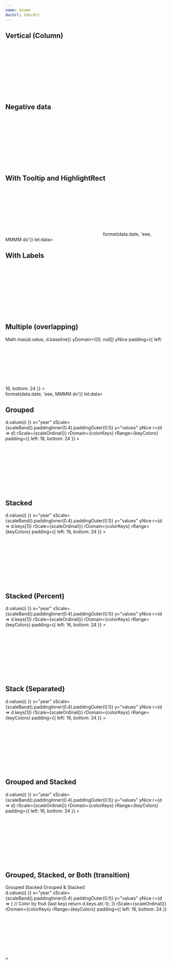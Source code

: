 ```yaml
---
name: $name
docUrl: $docUrl
---
```


<script lang="ts">
	import { cubicInOut } from 'svelte/easing';
	import { scaleBand, scaleOrdinal } from 'd3-scale';
	import { format } from 'date-fns';
	import { extent } from 'd3-array';
	import { stackOffsetExpand } from 'd3-shape';

	import { Field, ToggleGroup, ToggleOption } from 'svelte-ux';
	import { formatDate, PeriodType } from 'svelte-ux/utils/date';
	import { formatNumberAsStyle } from 'svelte-ux/utils/number';

	import Chart, { Svg } from '$lib/components/Chart.svelte';
	import AxisX from '$lib/components/AxisX.svelte';
	import AxisY from '$lib/components/AxisY.svelte';
	import Baseline from '$lib/components/Baseline.svelte';
	import Bars from '$lib/components/Bars.svelte';
	import HighlightRect from '$lib/components/HighlightRect.svelte';
	import Labels from '$lib/components/Labels.svelte';
	import Tooltip from '$lib/components/Tooltip.svelte';
	import TooltipContainer from '$lib/components/TooltipContainer.svelte';
	import TooltipItem from '$lib/components/TooltipItem.svelte';

	import Preview from '$lib/docs/Preview.svelte';
	import { createStackData, stackOffsetSeparated } from '$lib/utils/stack';
	import { createDateSeries, longData } from '$lib/utils/genData';

	const data = createDateSeries({ min: 20, max: 100, value: 'integer', keys: ['value', 'baseline'] });
	const negativeData = createDateSeries({ min: -20, max: 50, value: 'integer' });

	const groupedData = createStackData(longData, { xKey: 'year', groupBy: 'fruit' })
	const stackedData = createStackData(longData, { xKey: 'year', stackBy: 'fruit' })
	const groupedStackedData = createStackData(longData, { xKey: 'year', groupBy: 'basket', stackBy: 'fruit' })
	const stackedPercentData = createStackData(longData, { xKey: 'year', stackBy: 'fruit', offset: stackOffsetExpand })
	const stackedSeperatedData = createStackData(longData, { xKey: 'year', stackBy: 'fruit', offset: stackOffsetSeparated })

	const colorKeys = [...new Set(longData.map(x => x.fruit))]
	const keyColors = ['var(--color-blue-500)', 'var(--color-green-500)', 'var(--color-purple-500)', 'var(--color-orange-500)'];

	let transitionChartMode = "group"
	$: transitionChart = transitionChartMode === 'group' ? {
		groupBy: 'fruit',
		stackBy: undefined
	} : transitionChartMode === 'stack' ? {
		groupBy: undefined,
		stackBy: 'fruit'
	} : transitionChartMode === 'groupStack' ? {
		groupBy: 'basket',
		stackBy: 'fruit'
	} : {
		groupBy: undefined,
		stackBy: undefined
	}
	$: transitionData = createStackData(longData, { xKey: 'year', groupBy: transitionChart.groupBy, stackBy: transitionChart.stackBy })
	// $: console.log({ transitionData })
</script>

## Vertical (Column)

<Preview>
	<div class="h-[300px] p-4 border rounded">
		<Chart
			{data}
			x="date"
			xScale={scaleBand().padding(0.4)}
			y="value"
			yDomain={[0, null]}
			yNice
			padding={{ left: 16, bottom: 24 }}
		>
			<Svg>
				<AxisY gridlines />
				<AxisX formatTick={(d) => formatDate(d, PeriodType.Day, 'short')} />
				<Baseline x y />
				<Bars radius={4} strokeWidth={1} />
			</Svg>
		</Chart>
	</div>
</Preview>

<!--
## Horizontal (Bar)

<Preview>
	<div class="h-[300px] p-4 border rounded">
		<Chart
			{data}
			x="value"
			xDomain={[0, null]}
			xNice
			y="date"
			yScale={scaleBand().padding(0.4)}
			padding={{ left: 16, bottom: 24 }}
		>
			<Svg>
				<AxisY gridlines />
				<AxisX formatTick={(d) => formatDate(d, PeriodType.Day, 'short')} />
				<Baseline x y />
				<Bars radius={4} strokeWidth={1} />
			</Svg>
		</Chart>
	</div>
</Preview>
-->

## Negative data

<Preview>
	<div class="h-[300px] p-4 border rounded">
		<Chart
			data={negativeData}
			x="date"
			xScale={scaleBand().padding(0.4)}
			y="value"
			yNice
			padding={{ left: 16, bottom: 24 }}
		>
			<Svg>
				<AxisY gridlines />
				<AxisX formatTick={(d) => formatDate(d, PeriodType.Day, 'short')} />
				<Baseline x y />
				<Bars radius={4} strokeWidth={1} />
			</Svg>
		</Chart>
	</div>
</Preview>

## With Tooltip and HighlightRect

<Preview>
	<div class="h-[300px] p-4 border rounded">
		<Chart
			{data}
			x="date"
			xScale={scaleBand().padding(0.4)}
			y="value"
			yDomain={[0, null]}
			yNice
			padding={{ left: 16, bottom: 24 }}
		>
			<Tooltip>
				<Svg>
					<AxisY gridlines />
					<AxisX formatTick={(d) => formatDate(d, PeriodType.Day, 'short')} />
					<Baseline x y />
					<Bars radius={4} strokeWidth={1} />
					<HighlightRect />
				</Svg>
				<TooltipContainer header={data => format(data.date, 'eee, MMMM do')} let:data>
					<TooltipItem label="value" value={formatNumberAsStyle(data.value, 'integer')} />
				</TooltipContainer>
			</Tooltip>
    	</Chart>
    </div>
</Preview>

## With Labels

<Preview>
	<div class="h-[300px] p-4 border rounded">
		<Chart
			{data}
			x="date"
			xScale={scaleBand().padding(0.4)}
			y="value"
			yDomain={[0, null]}
			yNice
			padding={{ left: 16, bottom: 24 }}
		>
			<Svg>
				<AxisY gridlines />
				<AxisX formatTick={(d) => formatDate(d, PeriodType.Day, 'short')} />
				<Baseline x y />
				<Bars radius={4} strokeWidth={1} />
				<Labels />
			</Svg>
		</Chart>
	</div>
</Preview>

## Multiple (overlapping)

<Preview>
	<div class="h-[300px] p-4 border rounded">
		<Chart
			{data}
			x="date"
			xScale={scaleBand().padding(0.4)}
			y={d => Math.max(d.value, d.baseline)}
			yDomain={[0, null]}
			yNice
			padding={{ left: 16, bottom: 24 }}
		>
			<Tooltip>
				<Svg>
					<AxisY gridlines />
					<AxisX formatTick={(d) => formatDate(d, PeriodType.Day, 'short')} />
					<Baseline x y />
					<Bars y="baseline" radius={4} strokeWidth={1} color="#ddd" />
					<Bars y="value" radius={4} strokeWidth={1} widthOffset={-16} />
					<HighlightRect />
				</Svg>
				<TooltipContainer header={data => format(data.date, 'eee, MMMM do')} let:data>
					<TooltipItem label="value" value={formatNumberAsStyle(data.value, 'integer')} />
					<TooltipItem label="baseline" value={formatNumberAsStyle(data.baseline, 'integer')} />
				</TooltipContainer>
			</Tooltip>
		</Chart>
	</div>
</Preview>

## Grouped

<Preview>
	<div class="h-[300px] p-4 border rounded">
		<Chart
			data={groupedData}
			flatData={longData}
			extents={{
				y: extent(groupedData.flatMap(d => d.values))
			}}
			x="year"
			xScale={scaleBand().paddingInner(0.4).paddingOuter(0.1)}
			y="values"
			yNice
			r={d => d}
			rScale={scaleOrdinal()}
			rDomain={colorKeys}
			rRange={keyColors}
			padding={{ left: 16, bottom: 24 }}
		>
			<Svg>
				<AxisY gridlines />
				<AxisX />
				<Baseline x y />
				<Bars groupBy="fruit" getKey={item => item.keys.join('-')} radius={4} strokeWidth={1} />
			</Svg>
		</Chart>
	</div>
</Preview>

## Stacked

<Preview>
	<div class="h-[300px] p-4 border rounded">
		<Chart
			data={stackedData}
			extents={{
				y: extent(stackedData.flatMap(d => d.values))
			}}
			x="year"
			xScale={scaleBand().paddingInner(0.4).paddingOuter(0.1)}
			y="values"
			yNice
			r={d => d.keys[1]}
			rScale={scaleOrdinal()}
			rDomain={colorKeys}
			rRange={keyColors}
			padding={{ left: 16, bottom: 24 }}
		>
			<Svg>
				<AxisY gridlines />
				<AxisX />
				<Baseline x y />
				<Bars getKey={item => item.keys.join('-')} radius={4} strokeWidth={1} />
			</Svg>
		</Chart>
	</div>
</Preview>

## Stacked (Percent)

<Preview>
	<div class="h-[300px] p-4 border rounded">
		<Chart
			data={stackedPercentData}
			extents={{
				y: extent(stackedPercentData.flatMap(d => d.values))
			}}
			x="year"
			xScale={scaleBand().paddingInner(0.4).paddingOuter(0.1)}
			y="values"
			yNice
			r={d => d.keys[1]}
			rScale={scaleOrdinal()}
			rDomain={colorKeys}
			rRange={keyColors}
			padding={{ left: 16, bottom: 24 }}
		>
			<Svg>
				<AxisY gridlines formatTick={d => formatNumberAsStyle(d, 'percentRound')} />
				<AxisX />
				<Baseline x y />
				<Bars getKey={item => item.keys.join('-')} radius={4} strokeWidth={1} />
			</Svg>
		</Chart>
	</div>
</Preview>

## Stack (Separated)

<Preview>
	<div class="h-[300px] p-4 border rounded">
		<Chart
			data={stackedSeperatedData}
			extents={{
				y: extent(stackedSeperatedData.flatMap(d => d.values))
			}}
			x="year"
			xScale={scaleBand().paddingInner(0.4).paddingOuter(0.1)}
			y="values"
			yNice
			r={d => d.keys[1]}
			rScale={scaleOrdinal()}
			rDomain={colorKeys}
			rRange={keyColors}
			padding={{ left: 16, bottom: 24 }}
		>
			<Svg>
				<AxisY gridlines />
				<AxisX />
				<Baseline x y />
				<Bars getKey={item => item.keys.join('-')} radius={4} strokeWidth={1} />
			</Svg>
		</Chart>
	</div>
</Preview>

## Grouped and Stacked

<Preview>
	<div class="h-[300px] p-4 border rounded">
		<Chart
			data={groupedStackedData}
			flatData={longData}
			extents={{
				y: extent(groupedStackedData.flatMap(d => d.values))
			}}
			x="year"
			xScale={scaleBand().paddingInner(0.4).paddingOuter(0.1)}
			y="values"
			yNice
			r={d => d}
			rScale={scaleOrdinal()}
			rDomain={colorKeys}
			rRange={keyColors}
			padding={{ left: 16, bottom: 24 }}
		>
			<Svg>
				<AxisY gridlines />
				<AxisX />
				<Baseline x y />
				<Bars groupBy="basket" getKey={item => item.keys.join('-')} radius={4} strokeWidth={1} />
			</Svg>
		</Chart>
	</div>
</Preview>

## Grouped, Stacked, or Both (transition)

<div class="grid grid-cols-[1fr,1fr] gap-2 mb-2">
	<Field label="Mode">
		<ToggleGroup bind:value={transitionChartMode} contained classes={{ root: 'w-full', options: 'w-full' }}>
			<ToggleOption value="group">Grouped</ToggleOption>
			<ToggleOption value="stack">Stacked</ToggleOption>
			<ToggleOption value="groupStack">Grouped & Stacked</ToggleOption>
		</ToggleGroup>
	</Field>
</div>

<Preview>
	<div class="h-[300px] p-4 border rounded">
	<!-- Always use stackedData for extents for consistent scale -->
		<Chart
			data={transitionData}
			extents={{
				y: extent(stackedData.flatMap(d => d.values))
			}}
			x="year"
			xScale={scaleBand().paddingInner(0.4).paddingOuter(0.1)}
			y="values"
			yNice
			r={d => {
				// Color by fruit (last key)
				return d.keys.at(-1);
			}}
			rScale={scaleOrdinal()}
			rDomain={colorKeys}
			rRange={keyColors}
			padding={{ left: 16, bottom: 24 }}
		>
			<Svg>
				<AxisY gridlines />
				<AxisX />
				<Baseline x y />
				<Bars
					groupBy={transitionChart.groupBy}
					getKey={item => item.keys.at(0) + '-' + item.keys.at(-1)}
					radius={4}
					strokeWidth={1}
					tweened={{
						x: { easing: cubicInOut, delay: transitionChart.groupBy ? 0: 300 },
						y: { easing: cubicInOut, delay: transitionChart.groupBy ? 300 : 0 },
						width: { easing: cubicInOut, delay: transitionChart.groupBy ? 0 : 300 },
						height: { easing: cubicInOut, delay: transitionChart.groupBy ? 300 : 0 },
					}}
				/>
			</Svg>
		</Chart>
	</div>
</Preview>
